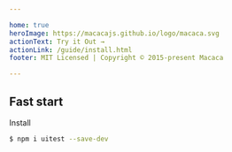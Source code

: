 ```yaml
---

home: true
heroImage: https://macacajs.github.io/logo/macaca.svg
actionText: Try it Out →
actionLink: /guide/install.html
footer: MIT Licensed | Copyright © 2015-present Macaca

---
```


## Fast start

Install

```bash
$ npm i uitest --save-dev
```

